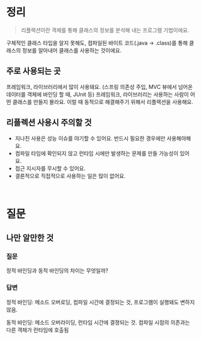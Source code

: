 # 정리

> 리플렉션이란 객체를 통해 클래스의 정보를 분석해 내는 프로그램 기법이에요.

구체적인 클래스 타입을 알지 못해도, 컴파일된 바이트 코드(.java → .class)를 통해 클래스의 정보를 알아내어 클래스를 사용하는 것이에요. 

## 주로 사용되는 곳

프레임워크, 라이브러리에서 많이 사용돼요. (스프링 의존성 주입, MVC 뷰에서 넘어온 데이터를 객체에 바인딩 할 때, JUnit 등) 
프레임워크, 라이브러리는 사용하는 사람이 어떤 클래스를 만들지 몰라요. 이럴 때 동적으로 해결해주기 위해서 리플렉션을 사용해요.

## 리플렉션 사용시 주의할 것

- 지나친 사용은 성능 이슈를 야기할 수 있어요. 반드시 필요한 경우에만 사용해야해요.
- 컴파일 타임에 확인되지 않고 런타임 시에만 발생하는 문제를 만들 가능성이 있어요.
- 접근 지시자를 무시할 수 있어요.
- 결론적으로 직접적으로 사용하는 일은 많이 없어요.

<br> 

# 질문

## 나만 알만한 것

### 질문

정적 바인딩과 동적 바인딩의 차이는 무엇일까?

### 답변

정적 바인딩: 메소드 오버로딩, 컴파일 시간에 결정되는 것, 프로그램이 실행돼도 변하지 않음. 

동적 바인딩: 메소드 오버라이딩, 런타임 시간에 결졍되는 것. 컴파일 시점의 의존과는 다른 객체가 런타임에 호출됨